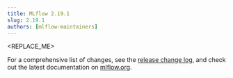 ```yaml
---
title: MLflow 2.19.1
slug: 2.19.1
authors: [mlflow-maintainers]
---
```


<REPLACE_ME>

For a comprehensive list of changes, see the [release change log](https://github.com/mlflow/mlflow/releases/tag/v2.19.1), and check out the latest documentation on [mlflow.org](http://mlflow.org/).
